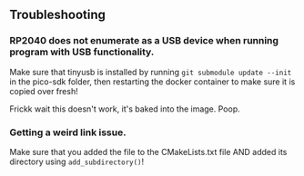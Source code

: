 ## Troubleshooting
### RP2040 does not enumerate as a USB device when running program with USB functionality.

Make sure that tinyusb is installed by running `git submodule update --init` in the pico-sdk folder, then restarting the docker container to make sure it is copied over fresh!

Frickk wait this doesn't work, it's baked into the image. Poop.


### Getting a weird link issue.

Make sure that you added the file to the CMakeLists.txt file AND added its directory using `add_subdirectory()`!